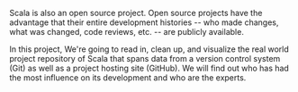 Scala is also an open source project. Open source projects have the advantage that their entire development histories -- who made changes, what was changed, code reviews, etc. -- are publicly available.

In this project, We're going to read in, clean up, and visualize the real world project repository of Scala that spans data from a version control system (Git) as well as a project hosting site (GitHub). We will find out who has had the most influence on its development and who are the experts.
